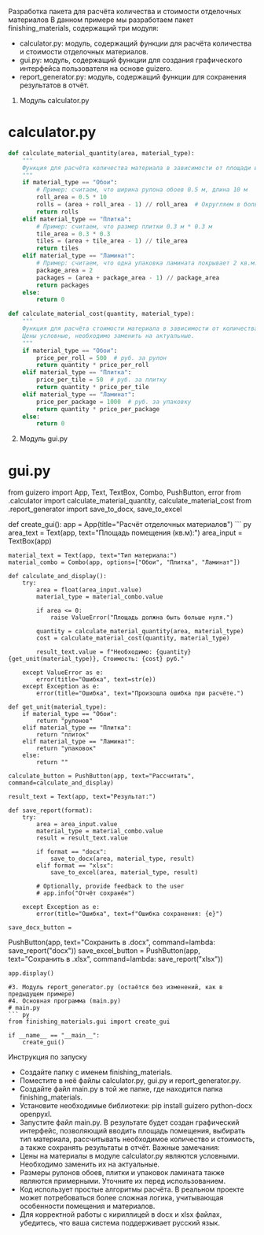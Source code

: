 Разработка пакета для расчёта количества и стоимости отделочных материалов
В данном примере мы разработаем пакет finishing_materials, содержащий три модуля:
 * calculator.py: модуль, содержащий функции для расчёта количества и стоимости отделочных материалов.
 * gui.py: модуль, содержащий функции для создания графического интерфейса пользователя на основе guizero.
 * report_generator.py: модуль, содержащий функции для сохранения результатов в отчёт.
1. Модуль calculator.py
# calculator.py
``` py
def calculate_material_quantity(area, material_type):
    """
    Функция для расчёта количества материала в зависимости от площади и типа.
    """
    if material_type == "Обои":
        # Пример: считаем, что ширина рулона обоев 0.5 м, длина 10 м
        roll_area = 0.5 * 10
        rolls = (area + roll_area - 1) // roll_area  # Округляем в большую сторону
        return rolls
    elif material_type == "Плитка":
        # Пример: считаем, что размер плитки 0.3 м * 0.3 м
        tile_area = 0.3 * 0.3
        tiles = (area + tile_area - 1) // tile_area
        return tiles
    elif material_type == "Ламинат":
        # Пример: считаем, что одна упаковка ламината покрывает 2 кв.м.
        package_area = 2
        packages = (area + package_area - 1) // package_area
        return packages
    else:
        return 0

def calculate_material_cost(quantity, material_type):
    """
    Функция для расчёта стоимости материала в зависимости от количества и типа.
    Цены условные, необходимо заменить на актуальные.
    """
    if material_type == "Обои":
        price_per_roll = 500  # руб. за рулон
        return quantity * price_per_roll
    elif material_type == "Плитка":
        price_per_tile = 50  # руб. за плитку
        return quantity * price_per_tile
    elif material_type == "Ламинат":
        price_per_package = 1000  # руб. за упаковку
        return quantity * price_per_package
    else:
        return 0
```
2. Модуль gui.py
# gui.py

from guizero import App, Text, TextBox, Combo, PushButton, error
from .calculator import calculate_material_quantity, calculate_material_cost
from .report_generator import save_to_docx, save_to_excel

def create_gui():
    app = App(title="Расчёт отделочных материалов")
    ``` py
    area_text = Text(app, text="Площадь помещения (кв.м):")
    area_input = TextBox(app)

    material_text = Text(app, text="Тип материала:")
    material_combo = Combo(app, options=["Обои", "Плитка", "Ламинат"])

    def calculate_and_display():
        try:
            area = float(area_input.value)
            material_type = material_combo.value

            if area <= 0:
                raise ValueError("Площадь должна быть больше нуля.")

            quantity = calculate_material_quantity(area, material_type)
            cost = calculate_material_cost(quantity, material_type)

            result_text.value = f"Необходимо: {quantity} {get_unit(material_type)}, Стоимость: {cost} руб."

        except ValueError as e:
            error(title="Ошибка", text=str(e))
        except Exception as e:
            error(title="Ошибка", text="Произошла ошибка при расчёте.")

    def get_unit(material_type):
        if material_type == "Обои":
            return "рулонов"
        elif material_type == "Плитка":
            return "плиток"
        elif material_type == "Ламинат":
            return "упаковок"
        else:
            return ""

    calculate_button = PushButton(app, text="Рассчитать", command=calculate_and_display)

    result_text = Text(app, text="Результат:")

    def save_report(format):
        try:
            area = area_input.value
            material_type = material_combo.value
            result = result_text.value

            if format == "docx":
                save_to_docx(area, material_type, result)
            elif format == "xlsx":
                save_to_excel(area, material_type, result)

            # Optionally, provide feedback to the user
            # app.info("Отчёт сохранён")

        except Exception as e:
            error(title="Ошибка", text=f"Ошибка сохранения: {e}")

    save_docx_button =
PushButton(app, text="Сохранить в .docx", command=lambda: save_report("docx"))
    save_excel_button = PushButton(app, text="Сохранить в .xlsx", command=lambda: save_report("xlsx"))

    app.display()
```
#3. Модуль report_generator.py (остаётся без изменений, как в предыдущем примере)
#4. Основная программа (main.py)
# main.py
``` py
from finishing_materials.gui import create_gui

if __name__ == "__main__":
    create_gui()
```
Инструкция по запуску
 * Создайте папку с именем finishing_materials.
 * Поместите в неё файлы calculator.py, gui.py и report_generator.py.
 * Создайте файл main.py в той же папке, где находится папка finishing_materials.
 * Установите необходимые библиотеки: pip install guizero python-docx openpyxl.
 * Запустите файл main.py.
В результате будет создан графический интерфейс, позволяющий вводить площадь помещения, выбирать тип материала, рассчитывать необходимое количество и стоимость, а также сохранять результаты в отчёт.
Важные замечания:
 * Цены на материалы в модуле calculator.py являются условными. Необходимо заменить их на актуальные.
 * Размеры рулонов обоев, плитки и упаковок ламината также являются примерными. Уточните их перед использованием.
 * Код использует простые алгоритмы расчёта. В реальном проекте может потребоваться более сложная логика, учитывающая особенности помещения и материалов.
 * Для корректной работы с кириллицей в docx и xlsx файлах, убедитесь, что ваша система поддерживает русский язык.
